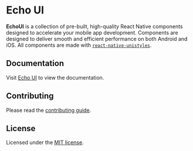 # Echo UI

**EchoUI** is a collection of pre-built, high-quality React Native components designed to accelerate your mobile app development. Components are designed to deliver smooth and efficient performance on both Android and iOS. All components are made with [`react-native-unistyles`](https://www.unistyl.es/).

## Documentation
Visit [Echo UI](https://echo-ui.vercel.app/) to view the documentation.

## Contributing
Please read the [contributing guide](/CONTRIBUTING.md).

## License
Licensed under the [MIT license](/LICENSE.md).
